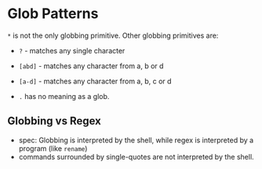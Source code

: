 
# Glob Patterns
`*` is not the only globbing primitive. Other globbing primitives are:
- `?` - matches any single character
- `[abd]` - matches any character from a, b or d
- `[a-d]` - matches any character from a, b, c or d

- `.` has no meaning as a glob.

## Globbing vs Regex
- spec: Globbing is interpreted by the shell, while regex is interpreted by a program (like `rename`)
- commands surrounded by single-quotes are not interpreted by the shell.
